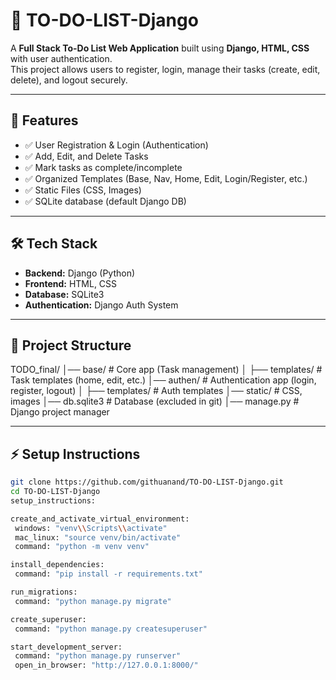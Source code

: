# 📝 TO-DO-LIST-Django

A **Full Stack To-Do List Web Application** built using **Django, HTML, CSS** with user authentication.  
This project allows users to register, login, manage their tasks (create, edit, delete), and logout securely.

---

## 🚀 Features
- ✅ User Registration & Login (Authentication)
- ✅ Add, Edit, and Delete Tasks
- ✅ Mark tasks as complete/incomplete
- ✅ Organized Templates (Base, Nav, Home, Edit, Login/Register, etc.)
- ✅ Static Files (CSS, Images)
- ✅ SQLite database (default Django DB)

---

## 🛠️ Tech Stack
- **Backend:** Django (Python)
- **Frontend:** HTML, CSS
- **Database:** SQLite3
- **Authentication:** Django Auth System

---

## 📂 Project Structure
TODO_final/
│── base/ # Core app (Task management)
│ ├── templates/ # Task templates (home, edit, etc.)
│── authen/ # Authentication app (login, register, logout)
│ ├── templates/ # Auth templates
│── static/ # CSS, images
│── db.sqlite3 # Database (excluded in git)
│── manage.py # Django project manager


---

## ⚡ Setup Instructions

   ```bash
   git clone https://github.com/githuanand/TO-DO-LIST-Django.git
   cd TO-DO-LIST-Django
   setup_instructions:

   create_and_activate_virtual_environment:
    windows: "venv\\Scripts\\activate"
    mac_linux: "source venv/bin/activate"
    command: "python -m venv venv"

   install_dependencies:
    command: "pip install -r requirements.txt"

   run_migrations:
    command: "python manage.py migrate"

   create_superuser:
    command: "python manage.py createsuperuser"

   start_development_server:
    command: "python manage.py runserver"
    open_in_browser: "http://127.0.0.1:8000/"

